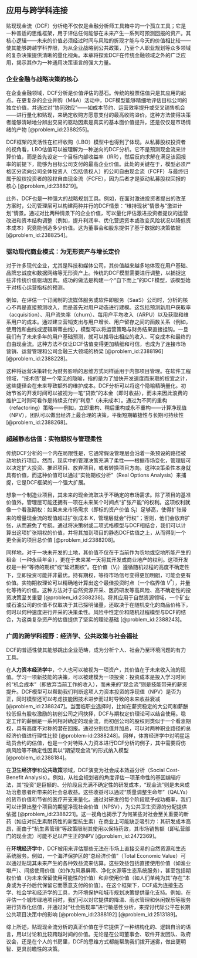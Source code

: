 ## 应用与跨学科连接

贴现现金流（DCF）分析绝不仅仅是金融分析师工具箱中的一个孤立工具；它是一种普适的思维框架，用于评估任何能够在未来产生一系列可预测回报的资产。其核心逻辑——未来的价值必须经过时间与风险的折现才能与今天的价值相比较——使其能够跨越学科界限，为从企业战略到公共政策，乃至个人职业规划等众多领域的复杂决策提供清晰的量化视角。本章将探索DCF在传统金融领域之外的广泛应用，揭示其作为一种通用决策语言的强大力量。

### 企业金融与战略决策的核心

在企业金融领域，DCF分析是价值评估的基石。传统的股票估值只是其应用的起点。在更复杂的企业并购（M&A）活动中，DCF模型能够精细地评估目标公司的独立价值，并通过对“协同效应”——如成本节约、运营效率提升或交叉销售机会——进行量化和贴现，来确定收购方愿意支付的最高收购溢价。这种方法使得决策者能够清晰地分辨出交易的驱动因素是真实的基本面价值提升，还是仅仅是市场情绪的产物 [@problem_id:2388255]。

DCF框架的灵活性在杠杆收购（LBO）模型中也得到了体现。从私募股权投资者的视角看，LBO估值可以被理解为一种逆向的DCF分析。它不是预测现金流来计算价值，而是首先设定一个目标内部收益率（IRR），然后反向求解在满足该回报率的前提下，能够为目标公司支付的最高企业价值。此处的关键在于，模型必须严格区分流向公司全体投资人（包括债权人）的公司自由现金流（FCFF）与最终归属于股权投资者的股权自由现金流（FCFE），因为后者才是驱动私募股权回报的核心 [@problem_id:2388219]。

此外，DCF也是一种强大的战略规划工具。例如，在面对激进投资者提出的改革方案时，公司管理层可以构建两种并行的DCF情景：“维持现状”情景与“激进计划”情景。通过对比两种情景下的企业价值，可以量化评估激进投资者提议的运营改进和资本结构调整（例如，提升利润率、优化营运资本或改变风险状况以降低资本成本）究竟能创造多少价值。这为董事会和股东提供了基于数据的决策依据 [@problem_id:2388254]。

### 驱动现代商业模式：为无形资产与增长定价

对于许多现代企业，尤其是科技和媒体公司，其价值越来越多地体现在用户基础、品牌忠诚度和数据网络等无形资产上。传统的DCF模型需要进行调整，以捕捉这些非传统价值驱动因素。成功的做法是构建一个“自下而上”的DCF模型，该模型始于对核心运营指标的预测。

例如，在评估一个订阅制的流媒体服务或软件即服务（SaaS）公司时，分析的核心不再是直接预测收入，而是首先对用户动态进行建模。这包括预测新用户获取率（acquisition）、用户流失率（churn）、每用户平均收入（ARPU）以及获取和维系用户的成本。通过建立营销支出与用户增长、用户留存之间的函数关系（例如，使用饱和曲线或逻辑斯蒂曲线），模型可以将运营策略与财务结果直接挂钩。一旦我们有了未来多年的用户基础预测，就可以推导出相应的收入、可变成本和最终的自由现金流。这种方法不仅让DCF估值变得更加精细和可信，也成为了连接市场营销、运营管理和公司金融三大领域的桥梁 [@problem_id:2388196] [@problem_id:2388228]。

这种将运营决策转化为财务影响的思维方式同样适用于内部项目管理。在软件工程领域，“技术债”是一个常见的隐喻，指的是为了加快开发速度而采取的权宜之计，这些捷径会在未来导致额外的维护成本。DCF分析可以将这个隐喻精确量化。初始节省的开发时间可以被视为一笔“贷款”的本金（即时收益），而未来因此浪费的维护工时则可看作是持续支付的“利息”（未来成本）。通过为不同的重构（refactoring）策略——例如，立即重构、稍后重构或永不重构——计算净现值（NPV），团队可以做出经济上最合理的决策，平衡短期敏捷性与长期可持续性 [@problem_id:2388268]。

### 超越静态估值：实物期权与管理柔性

传统DCF分析的一个内在局限性是，它通常假设管理层会沿着一条预设的路径被动地执行项目。然而，现实中的管理决策充满了柔性——根据市场变化，管理层可以决定扩大投资、推迟项目、放弃项目，或者转换项目方向。这种决策柔性本身就具有价值，而这种价值可以通过“实物期权分析”（Real Options Analysis）来捕捉，它是DCF框架的一个强大扩展。

想象一个制造业项目，其未来的现金流取决于不确定的市场需求。除了项目的基准价值外，管理层可能还拥有一项在未来某个时间点“扩张产能”的权利。这项权利就像一个看涨期权：如果未来市场需求（即标的资产价值 $S_t$）足够高，使得扩张带来的增量现金流的现值超过扩张成本 $K$，管理层就会“行权”；否则，他们会放弃扩张，从而避免了亏损。通过将决策树或二项式格模型与DCF相结合，我们可以计算出这项扩张期权的价值，并将其加到项目的静态DCF估值之上，从而得到一个更全面的项目总价值 [@problem_id:2388208]。

同样地，对于一块未开发的土地，其价值不仅在于当前作为农地或空地所能产生的租金（一种永续年金），更在于未来某一天将其开发成商业地产的权利。这项开发权是一种“等待的期权”或“延迟期权”。在价值（$V_t$）遵循随机过程的高度不确定性下，立即投资可能并非最优。持有期权，等待市场信号变得更加明朗，可能会更有价值。实物期权理论可以精确地计算出这个最佳投资时点（一个临界值 $V^*$），并量化等待的价值。这种方法对于自然资源开采、医药研发等高风险、高不确定性的投资决策至关重要 [@problem_id:2388238]。将其应用于自然资源领域，一个矿业或石油公司的价值不仅取决于其已探明储量，还取决于在随机变化的商品价格下，何时以何种速度进行开采的决策柔性。风险中性定价和随机过程模型与DCF的结合，为这类复杂资产的估值提供了坚实的理论基础 [@problem_id:2388243]。

### 广阔的跨学科视野：经济学、公共政策与社会福祉

DCF的普适性使其能够跳出企业范畴，成为分析个人、社会乃至环境问题的有力工具。

在**人力资本经济学**中，个人也可以被视为一项资产，其价值在于未来收入流的现值。学习一项新技能的决策，可以被建模为一项投资：投资成本是投入学习时间的“机会成本”（即放弃当前工作的收入），而未来的“现金流”则是技能带来的薪资提升。DCF模型可以帮助我们判断这项人力资本投资的净现值（NPV）是否为正，同时模型还可以考虑技能因技术进步而过时导致的未来收益衰减 [@problem_id:2388247]。当面临职业选择时，比如在薪资稳定的大公司和薪酬较低但有股权激励的初创公司之间抉择，DCF与期权定价理论可以结合使用。稳定工作的薪酬是一系列相对确定的现金流，而初创公司的股权则类似于一个看涨期权，具有高度不对称的潜在回报。通过分别估值并加总，可以对两种职业路径的总经济价值进行理性比较 [@problem-id:2388248]。同样，体育经济学中对明星运动员合约的估值，也是一个对特殊人力资本进行DCF分析的例子，其中需要将伤病风险等不确定性因素以“期望现金流”的形式纳入模型 [@problem_id:2388184]。

在**卫生经济学**和**公共政策**领域，DCF演变为社会成本效益分析（Social Cost-Benefit Analysis）。例如，从社会规划者的角度评估一项革命性的基因编辑疗法，其“投资”是巨额的、分阶段且充满不确定性的研发成本，“现金流”则是未来成功治愈患者所带来的社会总收益。这些收益可以通过“质量调整生命年”（QALYs）的货币价值和节省的医疗开支来量化。通过对研发的每个阶段赋予成功概率，我们可以计算出整个项目的期望净现社会价值（NPSV），为公共卫生资源的分配提供依据 [@problem_id:2388221]。这一视角也揭示了为何某些对社会至关重要的新药（如应对抗生素耐药性的新型抗生素）在商业上可能缺乏吸引力：其研发成本高昂，而由于“抗生素管理”等政策限制其使用以保持药效，其市场销售额（即私营部门的现金流）可能不足以产生正的NPV [@problem_id:2472369]。

在**环境经济学**中，DCF被用来评估那些无法在市场上直接交易的自然资源和生态系统服务。例如，一个海洋保护区的“总经济价值”（Total Economic Value）可以通过贴现其未来产生的各种效益流来估算。这些效益包括直接使用价值（如渔业增产）、间接使用价值（如作为风暴屏障、净化水源等生态系统服务），甚至包括期权价值（为未来保留使用可能性的价值）和非使用价值（如人们单纯为其“存在”本身或为子孙后代保留它而愿意支付的价值）。在这个框架下，DCF成为连接生态学、社会学和经济学的工具，为环境保护和城市规划决策提供量化支持。例如，在评估一个城市绿地项目时，我们可以对它提供的降温、雨水管理和休闲娱乐等服务进行货币化估值，并通过对“社会贴现率”进行敏感性分析，来探讨代际公平在长期公共项目决策中的影响 [@problem_id:2388192] [@problem_id:2513189]。

综上所述，贴现现金流分析的真正价值在于它提供了一种结构化的、逻辑自洽的语言，用以讨论和比较跨越时间的价值。无论是在公司董事会、软件开发团队、政府议会，还是在个人的书房里，DCF的思维方式都能帮助我们拨开迷雾，做出更明智、更具前瞻性的决策。